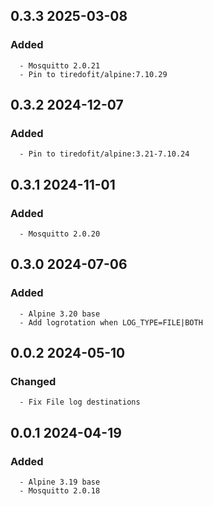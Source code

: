 ## 0.3.3 2025-03-08 <dave at tiredofit dot ca>

   ### Added
      - Mosquitto 2.0.21
      - Pin to tiredofit/alpine:7.10.29


## 0.3.2 2024-12-07 <dave at tiredofit dot ca>

   ### Added
      - Pin to tiredofit/alpine:3.21-7.10.24


## 0.3.1 2024-11-01 <dave at tiredofit dot ca>

   ### Added
      - Mosquitto 2.0.20


## 0.3.0 2024-07-06 <dave at tiredofit dot ca>

   ### Added
      - Alpine 3.20 base
      - Add logrotation when LOG_TYPE=FILE|BOTH


## 0.0.2 2024-05-10 <dave at tiredofit dot ca>

   ### Changed
      - Fix File log destinations


## 0.0.1 2024-04-19 <dave at tiredofit dot ca>

   ### Added
      - Alpine 3.19 base
      - Mosquitto 2.0.18


